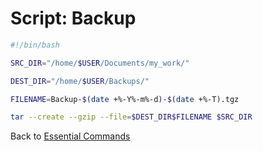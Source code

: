 # Script: Backup

```bash
#!/bin/bash

SRC_DIR="/home/$USER/Documents/my_work/"

DEST_DIR="/home/$USER/Backups/"

FILENAME=Backup-$(date +%-Y%-m%-d)-$(date +%-T).tgz

tar --create --gzip --file=$DEST_DIR$FILENAME $SRC_DIR
```

Back to [Essential Commands](./)

